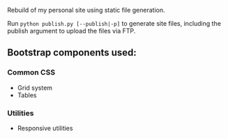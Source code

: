 Rebuild of my personal site using static file generation.

Run `python publish.py [--publish|-p]` to generate site files, including the publish argument to upload the files via FTP.

## Bootstrap components used:

### Common CSS

* Grid system
* Tables

### Utilities

* Responsive utilities
